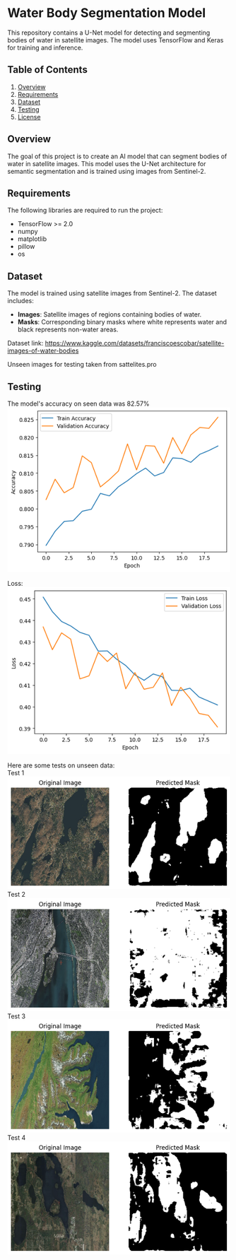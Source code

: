 # Water Body Segmentation Model

This repository contains a U-Net model for detecting and segmenting bodies of water in satellite images. The model uses TensorFlow and Keras for training and inference.

## Table of Contents

1. [Overview](#overview)
2. [Requirements](#requirements)
3. [Dataset](#dataset)
4. [Testing](#testing)
5. [License](#license)

## Overview

The goal of this project is to create an AI model that can segment bodies of water in satellite images. This model uses the U-Net architecture for semantic segmentation and is trained using images from Sentinel-2.

## Requirements

The following libraries are required to run the project:

- TensorFlow >= 2.0
- numpy
- matplotlib
- pillow
- os

## Dataset

The model is trained using satellite images from Sentinel-2. The dataset includes:
- **Images**: Satellite images of regions containing bodies of water.
- **Masks**: Corresponding binary masks where white represents water and black represents non-water areas.

Dataset link: https://www.kaggle.com/datasets/franciscoescobar/satellite-images-of-water-bodies

Unseen images for testing taken from sattelites.pro

## Testing

The model's accuracy on seen data was 82.57%\
![alt text](https://github.com/MSan35/BodyOfWaterSegmentation/blob/main/train_accuracy.png)

Loss:\
![alt text](https://github.com/MSan35/BodyOfWaterSegmentation/blob/main/train_loss.png)

Here are some tests on unseen data:\
Test 1\
![alt text](https://github.com/MSan35/BodyOfWaterSegmentation/blob/main/test_results/unseen_test_1.png)
Test 2\
![alt text](https://github.com/MSan35/BodyOfWaterSegmentation/blob/main/test_results/unseen_test_2.png)
Test 3\
![alt text](https://github.com/MSan35/BodyOfWaterSegmentation/blob/main/test_results/unseen_test_3.png)
Test 4\
![alt text](https://github.com/MSan35/BodyOfWaterSegmentation/blob/main/test_results/unseen_test_4.png)


